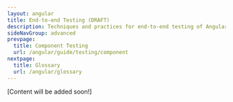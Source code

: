 ```yaml
---
layout: angular
title: End-to-end Testing (DRAFT)
description: Techniques and practices for end-to-end testing of Angular apps.
sideNavGroup: advanced
prevpage:
  title: Component Testing
  url: /angular/guide/testing/component
nextpage:
  title: Glossary
  url: /angular/glossary
---
```

[Content will be added soon!]